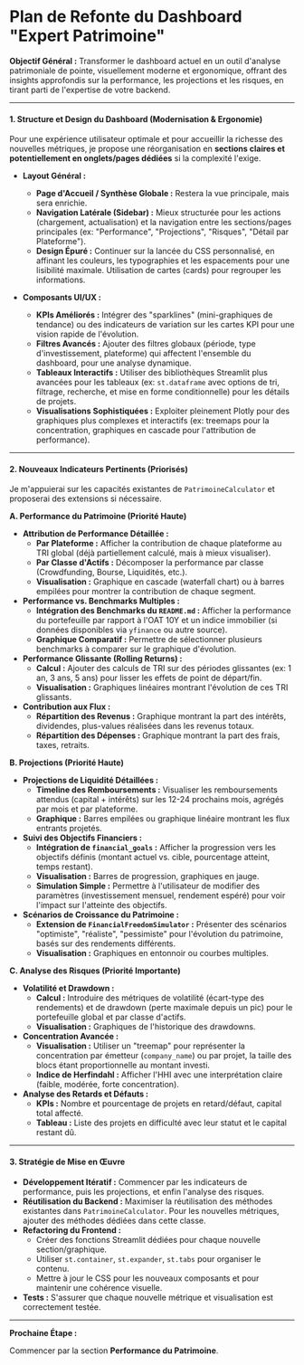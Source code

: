 # Plan de Refonte du Dashboard "Expert Patrimoine"

**Objectif Général :** Transformer le dashboard actuel en un outil d'analyse patrimoniale de pointe, visuellement moderne et ergonomique, offrant des insights approfondis sur la performance, les projections et les risques, en tirant parti de l'expertise de votre backend.

---

#### **1. Structure et Design du Dashboard (Modernisation & Ergonomie)**

Pour une expérience utilisateur optimale et pour accueillir la richesse des nouvelles métriques, je propose une réorganisation en **sections claires et potentiellement en onglets/pages dédiées** si la complexité l'exige.

*   **Layout Général :**
    *   **Page d'Accueil / Synthèse Globale :** Restera la vue principale, mais sera enrichie.
    *   **Navigation Latérale (Sidebar) :** Mieux structurée pour les actions (chargement, actualisation) et la navigation entre les sections/pages principales (ex: "Performance", "Projections", "Risques", "Détail par Plateforme").
    *   **Design Épuré :** Continuer sur la lancée du CSS personnalisé, en affinant les couleurs, les typographies et les espacements pour une lisibilité maximale. Utilisation de cartes (cards) pour regrouper les informations.

*   **Composants UI/UX :**
    *   **KPIs Améliorés :** Intégrer des "sparklines" (mini-graphiques de tendance) ou des indicateurs de variation sur les cartes KPI pour une vision rapide de l'évolution.
    *   **Filtres Avancés :** Ajouter des filtres globaux (période, type d'investissement, plateforme) qui affectent l'ensemble du dashboard, pour une analyse dynamique.
    *   **Tableaux Interactifs :** Utiliser des bibliothèques Streamlit plus avancées pour les tableaux (ex: `st.dataframe` avec options de tri, filtrage, recherche, et mise en forme conditionnelle) pour les détails de projets.
    *   **Visualisations Sophistiquées :** Exploiter pleinement Plotly pour des graphiques plus complexes et interactifs (ex: treemaps pour la concentration, graphiques en cascade pour l'attribution de performance).

---

#### **2. Nouveaux Indicateurs Pertinents (Priorisés)**

Je m'appuierai sur les capacités existantes de `PatrimoineCalculator` et proposerai des extensions si nécessaire.

**A. Performance du Patrimoine (Priorité Haute)**

*   **Attribution de Performance Détaillée :**
    *   **Par Plateforme :** Afficher la contribution de chaque plateforme au TRI global (déjà partiellement calculé, mais à mieux visualiser).
    *   **Par Classe d'Actifs :** Décomposer la performance par classe (Crowdfunding, Bourse, Liquidités, etc.).
    *   **Visualisation :** Graphique en cascade (waterfall chart) ou à barres empilées pour montrer la contribution de chaque segment.
*   **Performance vs. Benchmarks Multiples :**
    *   **Intégration des Benchmarks du `README.md` :** Afficher la performance du portefeuille par rapport à l'OAT 10Y et un indice immobilier (si données disponibles via `yfinance` ou autre source).
    *   **Graphique Comparatif :** Permettre de sélectionner plusieurs benchmarks à comparer sur le graphique d'évolution.
*   **Performance Glissante (Rolling Returns) :**
    *   **Calcul :** Ajouter des calculs de TRI sur des périodes glissantes (ex: 1 an, 3 ans, 5 ans) pour lisser les effets de point de départ/fin.
    *   **Visualisation :** Graphiques linéaires montrant l'évolution de ces TRI glissants.
*   **Contribution aux Flux :**
    *   **Répartition des Revenus :** Graphique montrant la part des intérêts, dividendes, plus-values réalisées dans les revenus totaux.
    *   **Répartition des Dépenses :** Graphique montrant la part des frais, taxes, retraits.

**B. Projections (Priorité Haute)**

*   **Projections de Liquidité Détaillées :**
    *   **Timeline des Remboursements :** Visualiser les remboursements attendus (capital + intérêts) sur les 12-24 prochains mois, agrégés par mois et par plateforme.
    *   **Graphique :** Barres empilées ou graphique linéaire montrant les flux entrants projetés.
*   **Suivi des Objectifs Financiers :**
    *   **Intégration de `financial_goals` :** Afficher la progression vers les objectifs définis (montant actuel vs. cible, pourcentage atteint, temps restant).
    *   **Visualisation :** Barres de progression, graphiques en jauge.
    *   **Simulation Simple :** Permettre à l'utilisateur de modifier des paramètres (investissement mensuel, rendement espéré) pour voir l'impact sur l'atteinte des objectifs.
*   **Scénarios de Croissance du Patrimoine :**
    *   **Extension de `FinancialFreedomSimulator` :** Présenter des scénarios "optimiste", "réaliste", "pessimiste" pour l'évolution du patrimoine, basés sur des rendements différents.
    *   **Visualisation :** Graphiques en entonnoir ou courbes multiples.

**C. Analyse des Risques (Priorité Importante)**

*   **Volatilité et Drawdown :**
    *   **Calcul :** Introduire des métriques de volatilité (écart-type des rendements) et de drawdown (perte maximale depuis un pic) pour le portefeuille global et par classe d'actifs.
    *   **Visualisation :** Graphiques de l'historique des drawdowns.
*   **Concentration Avancée :**
    *   **Visualisation :** Utiliser un "treemap" pour représenter la concentration par émetteur (`company_name`) ou par projet, la taille des blocs étant proportionnelle au montant investi.
    *   **Indice de Herfindahl :** Afficher l'HHI avec une interprétation claire (faible, modérée, forte concentration).
*   **Analyse des Retards et Défauts :**
    *   **KPIs :** Nombre et pourcentage de projets en retard/défaut, capital total affecté.
    *   **Tableau :** Liste des projets en difficulté avec leur statut et le capital restant dû.

---

#### **3. Stratégie de Mise en Œuvre**

*   **Développement Itératif :** Commencer par les indicateurs de performance, puis les projections, et enfin l'analyse des risques.
*   **Réutilisation du Backend :** Maximiser la réutilisation des méthodes existantes dans `PatrimoineCalculator`. Pour les nouvelles métriques, ajouter des méthodes dédiées dans cette classe.
*   **Refactoring du Frontend :**
    *   Créer des fonctions Streamlit dédiées pour chaque nouvelle section/graphique.
    *   Utiliser `st.container`, `st.expander`, `st.tabs` pour organiser le contenu.
    *   Mettre à jour le CSS pour les nouveaux composants et pour maintenir une cohérence visuelle.
*   **Tests :** S'assurer que chaque nouvelle métrique et visualisation est correctement testée.

---

**Prochaine Étape :**

Commencer par la section **Performance du Patrimoine**.

